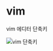 # vim
vim 에디터 단축키

![vim 단축키](https://user-images.githubusercontent.com/60841247/84979743-2777c880-b16b-11ea-9ce1-ded62de1c728.PNG)

